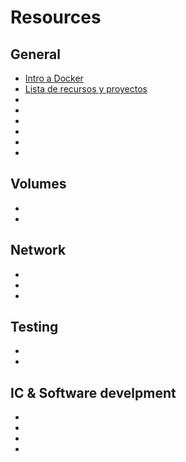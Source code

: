 # Resources
## General 
- [Intro a Docker](https://docs.docker.com/engine/docker-overview/) 
- [Lista de recursos y proyectos](https://github.com/veggiemonk/awesome-docker)
- [](https://github.com/wsargent/docker-cheat-sheet)
- [](https://www.manning.com/books/docker-in-practice)
- [](https://dockerbook.com/)
- [](https://www.docker.com/customers)
- [](https://training.play-with-docker.com/)
- [](https://labs.play-with-docker.com/)


## Volumes 
- [](https://docs.docker.com/storage/volumes/)
- [](https://dockertips.com/volumenes)

## Network
- [](https://docs.docker.com/network/)
- [](https://www.digitalocean.com/community/tutorials/el-ecosistema-de-docker-creacion-de-redes-y-comunicacion-es)
- [](https://dockertips.com/algo_sobre_redes)

## Testing
- [](https://testcollab.com/blog/using-docker-to-manage-and-replicate-test-environments/)
- [](https://blog.codeship.com/testing-with-docker/)

## IC & Software develpment
- [](https://jenkins.io/solutions/docker/)
- [](https://docs.travis-ci.com/user/docker/)
- [](https://devcenter.heroku.com/articles/container-registry-and-runtime)
- [](https://devcenter.heroku.com/articles/local-development-with-docker-compose)
